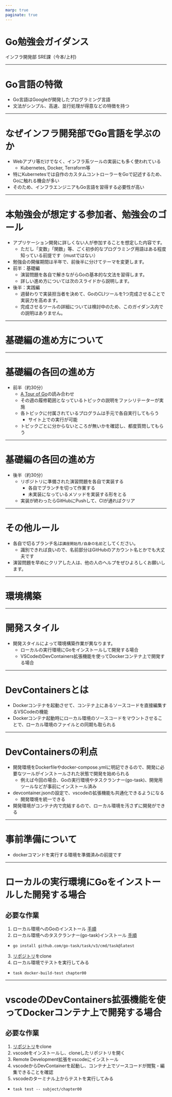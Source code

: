```yaml
---
marp: true
paginate: true
---
```


# Go勉強会ガイダンス

インフラ開発部 SRE課（今本/上村)

---

# Go言語の特徴

- Go言語はGoogleが開発したプログラミング言語
- 文法がシンプル、高速、並行処理が得意などの特徴を持つ

---

# なぜインフラ開発部でGo言語を学ぶのか

- Webアプリ等だけでなく、インフラ系ツールの実装にも多く使われている
  - Kubernetes, Docker, Terraform等
- 特にKubernetesでは自作のカスタムコントローラーをGoで記述するため、Goに触れる機会が多い
- そのため、インフラエンジニアもGo言語を習得する必要性が高い

---

# 本勉強会が想定する参加者、勉強会のゴール

- アプリケーション開発に詳しくない人が参加することを想定した内容です。
  - ただし「変数」「関数」等、ごく初歩的なプログラミング用語はある程度知っている前提です（mustではない）
- 勉強会の開催期間は半年で、前後半に分けてテーマを変更します。
- 前半：基礎編
  - 演習問題を各自で解きながらGoの基本的な文法を習得します。
  - 詳しい進め方については次のスライドから説明します。
- 後半：実践編
  - 週替わりで実装担当者を決めて、GoのCLIツールを1つ完成させることで実装力を高めます。
  - 完成させるツールの詳細については検討中のため、このガイダンス内での説明はありません。

---

# 基礎編の進め方について

---

# 基礎編の各回の進め方

- 前半（約30分）
  - [A Tour of Go](https://go-tour-jp.appspot.com/)の読み合わせ
  - その週の履修範囲となっているトピックの説明をファシリテーターが実施
  - 各トピックに付属されているプログラムは手元で各自実行してもらう
    - サイト上での実行が可能
  - トピックごとに分からないところが無いかを確認し、都度質問してもらう

---

# 基礎編の各回の進め方

- 後半（約30分）
  - リポジトリに準備された演習問題を各自で実装する
    - 各自でブランチを切って作業する
    - 未実装になっているメソッドを実装する形をとる
  - 実装が終わったらGitHubにPushして、CIが通ればクリア

---

# その他ルール

- 各自で切るブランチ名は`講座開始月/自身の名前`としてください。
  - 識別できれば良いので、名前部分はGitHubのアカウント名とかでも大丈夫です
- 演習問題を早めにクリアした人は、他の人のヘルプをぜひよろしくお願いします。

---

# 環境構築

---

# 開発スタイル

- 開発スタイルによって環境構築作業が異なります。
  - ローカルの実行環境にGoをインストールして開発する場合
  - VSCodeのDevContainers拡張機能を使ってDockerコンテナ上で開発する場合

---

# DevContainersとは

+ Dockerコンテナを起動させて、コンテナ上にあるソースコードを直接編集するVSCodeの機能
+ Dockerコンテナ起動時にローカル環境のソースコードをマウントさせることで、ローカル環境のファイルとの同期も取られる

---

# DevContainersの利点

+ 開発環境をDockerfileやdocker-compose.ymlに明記できるので、開発に必要なツールがインストールされた状態で開発を始められる
  + 例えば今回の場合、Goの実行環境やタスクランナー(go-task)、開発用ツールなどが事前にインストール済み
+ devcontainer.jsonの設定で、vscodeの拡張機能も共通化できるようになる
  + 開発環境を統一できる
+ 開発環境がコンテナ内で完結するので、ローカル環境を汚さずに開発ができる

---

# 事前準備について

+ dockerコマンドを実行する環境を準備済みの前提です

---

# ローカルの実行環境にGoをインストールした開発する場合

## 必要な作業

1. ローカル環境へのGoのインストール [手順](https://go.dev/doc/install)
2. ローカル環境へのタスクランナー(go-task)インストール [手順](https://taskfile.dev/installation/#go-modules)
  + `go install github.com/go-task/task/v3/cmd/task@latest`
3. [リポジトリ](https://github.com/kurupeku/hello-golang)をclone
4. ローカル環境でテストを実行してみる
  + `task docker-build-test chapter00`

---

# vscodeのDevContainers拡張機能を使ってDockerコンテナ上で開発する場合

## 必要な作業

1. [リポジトリ](https://github.com/kurupeku/hello-golang)をclone
2. vscodeをインストールし、cloneしたリポジトリを開く
3. Remote Development拡張をvscodeにインストール
4. vscodeからDevContainerを起動し、コンテナ上でソースコードが閲覧・編集できることを確認
5. vscodeのターミナル上からテストを実行してみる
  + `task test -- subject/chapter00`
